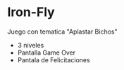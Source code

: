 # Iron-Fly
Juego con tematica "Aplastar Bichos"

- 3 niveles
- Pantalla Game Over
- Pantala de Felicitaciones
